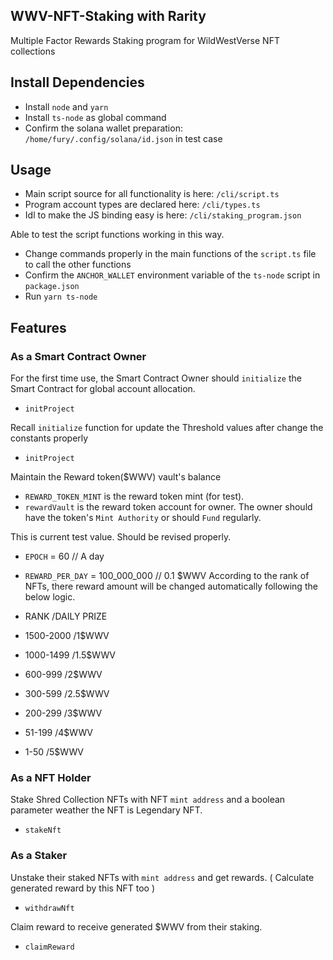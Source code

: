## WWV-NFT-Staking with Rarity
Multiple Factor Rewards Staking program for WildWestVerse NFT collections

## Install Dependencies
- Install `node` and `yarn`
- Install `ts-node` as global command
- Confirm the solana wallet preparation: `/home/fury/.config/solana/id.json` in test case

## Usage
- Main script source for all functionality is here: `/cli/script.ts`
- Program account types are declared here: `/cli/types.ts`
- Idl to make the JS binding easy is here: `/cli/staking_program.json`

Able to test the script functions working in this way.
- Change commands properly in the main functions of the `script.ts` file to call the other functions
- Confirm the `ANCHOR_WALLET` environment variable of the `ts-node` script in `package.json`
- Run `yarn ts-node`

## Features

### As a Smart Contract Owner
For the first time use, the Smart Contract Owner should `initialize` the Smart Contract for global account allocation.
- `initProject`
 
Recall `initialize` function for update the Threshold values after change the constants properly
- `initProject` 

Maintain the Reward token($WWV) vault's balance
- `REWARD_TOKEN_MINT` is the reward token mint (for test).
- `rewardVault` is the reward token account for owner. The owner should have the token's `Mint Authority` or should `Fund` regularly.

This is current test value. Should be revised properly.
- `EPOCH` = 60                                    // A day 
- `REWARD_PER_DAY` = 100_000_000                  // 0.1 $WWV 
According to the rank of NFTs, there reward amount will be changed automatically following the below logic.

- RANK          /DAILY PRIZE
- 1500-2000     /1$WWV
- 1000-1499     /1.5$WWV
- 600-999       /2$WWV
- 300-599       /2.5$WWV
- 200-299       /3$WWV
- 51-199        /4$WWV
- 1-50          /5$WWV


### As a NFT Holder
Stake Shred Collection NFTs with NFT `mint address` and a boolean parameter weather the NFT is Legendary NFT.
- `stakeNft`

### As a Staker
Unstake their staked NFTs with `mint address` and get rewards. ( Calculate generated reward by this NFT too )
- `withdrawNft`

Claim reward to receive generated $WWV from their staking.
- `claimReward`
